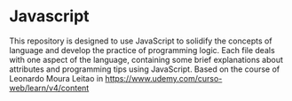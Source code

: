 # Javascript

This repository is designed to use JavaScript to solidify the concepts of language and develop the practice of programming logic. Each file deals with one aspect of the language, containing some brief explanations about attributes and programming tips using JavaScript. Based on the course of Leonardo Moura Leitao in https://www.udemy.com/curso-web/learn/v4/content
